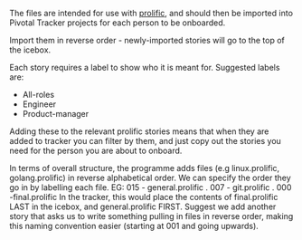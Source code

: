 The files are intended for use with [prolific](https://github.com/onsi/prolific), and should then be imported into Pivotal Tracker projects for each person to be onboarded.

Import them in reverse order - newly-imported stories will go to the top of the icebox.

Each story requires a label to show who it is meant for. Suggested labels are:

- All-roles
- Engineer
- Product-manager

Adding these to the relevant prolific stories means that when they are added to tracker you can filter by them, and just copy out the stories you need for the person you are about to onboard.

In terms of overall structure, the programme adds files (e.g linux.prolific, golang.prolific) in reverse alphabetical order. We can specify the order they go in by labelling each file. EG:
015 - general.prolific
.
007 - git.prolific
.
000 -final.prolific
In the tracker, this would place the contents of final.prolific LAST in the icebox, and general.prolific FIRST.
Suggest we add another story that asks us to write something pulling in files in reverse order, making this naming convention easier (starting at 001 and going upwards).